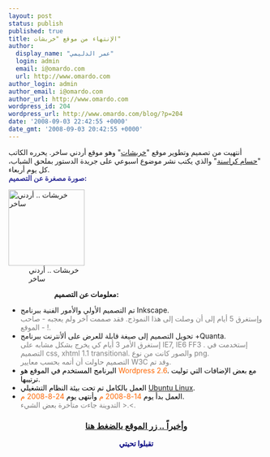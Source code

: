 ```yaml
---
layout: post
status: publish
published: true
title: الإنتهاء من موقع "خربشات"
author:
  display_name: "عمر الدليمي"
  login: admin
  email: i@omardo.com
  url: http://www.omardo.com
author_login: admin
author_email: i@omardo.com
author_url: http://www.omardo.com
wordpress_id: 204
wordpress_url: http://www.omardo.com/blog/?p=204
date: '2008-09-03 22:42:55 +0000'
date_gmt: '2008-09-03 20:42:55 +0000'
---
```

<p>أنتهيت من تصميم وتطوير موقع "<a href="http://5rbashat.net/">خربشات</a>" وهو موقع أردني ساخر. يحرره الكاتب "<a href="http://5rbashat.net/?page_id=2">حسام كراسنة</a>" والذي يكتب نشر موضوع اسبوعي على جريدة الدستور بملحق الشباب، كل يوم أربعاء.<br />
<strong><span style="color: #333399;">صورة مصغرة عن التصميم: </span></strong><!--more--></p>
<dl id="attachment_205" class="wp-caption alignleft" style="width: 160px;">
<dt class="wp-caption-dt"><a href="http://www.omardo.com/blog/wp-content/uploads/new-tpl2.png"><img class="size-thumbnail wp-image-205" title="خربشات .. أردني ساخر" src="http://www.omardo.com/blog/wp-content/uploads/new-tpl2-150x150.png" alt="خربشات .. أردني ساخر" width="150" height="150" /></a></dt>
<dd class="wp-caption-dd">خربشات .. أردني ساخر</dd>
</dl>
<p style="padding-left: 90px;"><strong>معلومات عن التصميم:</strong></p>
<ul>
<li>تم التصميم الأولي والأمور الفنية ببرنامج Inkscape.<br />
<span style="color: #808080;">وإستغرق 5 أيام إلى أن وصلت إلى هذا النموذج. فقد صممت آخر ولم يعجبه - صاحب الموقع - !.<br />
</span></li>
<li>تحويل التصميم إلى صيغة قابلة للعرض على ألأنترنت ببرنامج +Quanta.<br />
<span style="color: #808080;">إستغرق الأمر 3 أيام كي يخرج بشكل مشابه على IE7, IE6 FF3 . إستخدمت في التصميم css, xhtml 1.1 transitional. والصور كانت من نوع png.<br />
التصميم حاولت أن أتمه بحسب معايير W3C وقد تم.<br />
</span></li>
<li><span style="color: #808080;"><span style="color: #000000;">البرنامج المستخدم في الموقع هو <span style="color: #ff6600;">Wordpress 2.6</span>. مع بعض الإضافات التي توليت ترتيبها.</span></span></li>
<li><span style="color: #808080;"><span style="color: #000000;">العمل بالكامل تم تحت بيئة النظام التشغيلي <a href="http://www.omardo.com/blog/archives/88">Ubuntu Linux</a>.</span></span></li>
<li><span style="color: #808080;"><span style="color: #000000;">العمل بدأ يوم <span style="color: #ff6600;">14-8-2008 م</span> وأنتهى يوم <span style="color: #ff6600;">24-8-2008 م</span>.<br />
<span style="color: #808080;">التدوينة جاءت متأخرة بعض الشيء &gt;.&lt;.</span><br />
</span></span></li>
</ul>
<h3 style="text-align: center;"><a title="خربشات .. أردني ساخر" href="http://5rbashat.net/">وأخيراً .. زر الموقع بالضغط هنا</a></h3>
<p style="text-align: center;"><span style="color: #000080;"><strong>تقبلوا تحيتي</strong></span></p>
